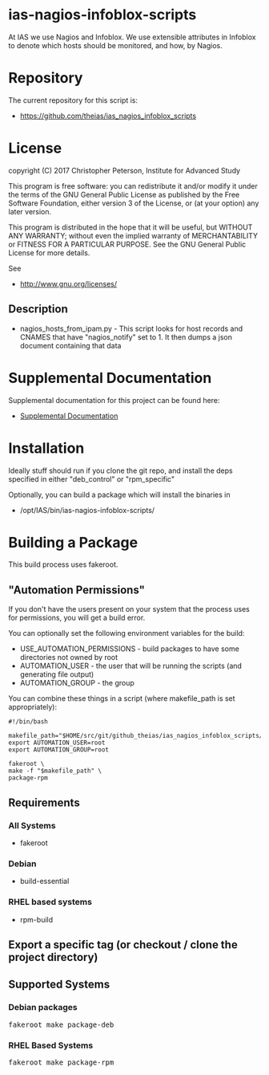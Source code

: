 # ias-nagios-infoblox-scripts

At IAS we use Nagios and Infoblox.  We use extensible attributes in Infoblox
to denote which hosts should be monitored, and how, by Nagios.

# Repository

The current repository for this script is:

* https://github.com/theias/ias_nagios_infoblox_scripts

# License

copyright (C) 2017 Christopher Peterson, Institute for Advanced Study

This program is free software: you can redistribute it and/or modify
it under the terms of the GNU General Public License as published by
the Free Software Foundation, either version 3 of the License, or
(at your option) any later version.

This program is distributed in the hope that it will be useful,
but WITHOUT ANY WARRANTY; without even the implied warranty of
MERCHANTABILITY or FITNESS FOR A PARTICULAR PURPOSE.  See the
GNU General Public License for more details.

See 

* http://www.gnu.org/licenses/

## Description

*  nagios_hosts_from_ipam.py - This script looks for host records and CNAMES that have
"nagios_notify" set to 1.  It then dumps a json document containing that data

# Supplemental Documentation

Supplemental documentation for this project can be found here:

* [Supplemental Documentation](./doc/index.md)

# Installation

Ideally stuff should run if you clone the git repo, and install the deps specified
in either "deb_control" or "rpm_specific"

Optionally, you can build a package which will install the binaries in

* /opt/IAS/bin/ias-nagios-infoblox-scripts/

# Building a Package

This build process uses fakeroot.

## "Automation Permissions"

If you don't have the users present on your system that the process uses for
permissions, you will get a build error.

You can optionally set the following environment variables for the build:

* USE_AUTOMATION_PERMISSIONS - build packages to have some directories not owned
by root
* AUTOMATION_USER - the user that will be running the scripts (and generating
file output)
* AUTOMATION_GROUP - the group

You can combine these things in a script (where makefile_path is set
appropriately):

```
#!/bin/bash

makefile_path="$HOME/src/git/github_theias/ias_nagios_infoblox_scripts/Makefile"
export AUTOMATION_USER=root
export AUTOMATION_GROUP=root

fakeroot \
make -f "$makefile_path" \
package-rpm
```

## Requirements

### All Systems

* fakeroot

### Debian

* build-essential

### RHEL based systems

* rpm-build

## Export a specific tag (or checkout / clone the project directory)

## Supported Systems

### Debian packages

<pre>
fakeroot make package-deb
</pre>

### RHEL Based Systems

<pre>
fakeroot make package-rpm
</pre>

